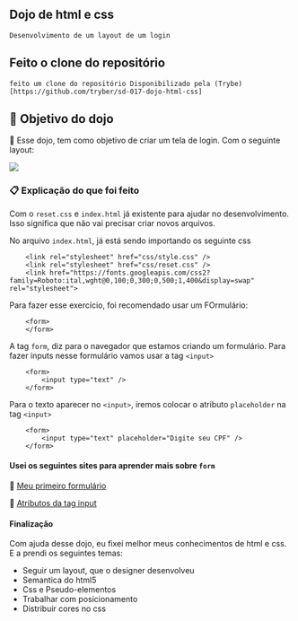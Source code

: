 ## Dojo de html e css
    Desenvolvimento de um layout de um login

## Feito o clone do repositório
    feito um clone do repositório Disponibilizado pela (Trybe)[https://github.com/tryber/sd-017-dojo-html-css]

## 🎁 Objetivo do dojo
📌 Esse dojo, tem como objetivo de criar um tela de login. Com o seguinte layout:

<img src="https://github.com/Talisson-Sozinho/sd-017-dojo-html-css/blob/main/img/background.png" widt="750" />

### 📋 Explicação do que foi feito
Com o ```reset.css``` e ``` index.html ``` já existente para ajudar no desenvolvimento. Isso significa que não vai precisar criar novos arquivos.

No arquivo ``` index.html ```, já está sendo importando os seguinte css
```     
    <link rel="stylesheet" href="css/style.css" />
    <link rel="stylesheet" href="css/reset.css" />
    <link href="https://fonts.googleapis.com/css2?family=Roboto:ital,wght@0,100;0,300;0,500;1,400&display=swap" rel="stylesheet">
```

Para fazer esse exercício, foi recomendado usar um FOrmulário:
``` 
    <form>
    </form>
```

A tag ```form```, diz para o navegador que estamos criando um formulário. Para fazer inputs nesse formulário vamos usar a tag ``` <input> ```
``` 
    <form>
        <input type="text" />
    </form>
```   

Para o texto aparecer no ``` <input> ```, iremos colocar o atributo ```placeholder``` na tag ``` <input> ```
``` 
    <form>
        <input type="text" placeholder="Digite seu CPF" />
    </form>
``` 

#### Usei os seguintes sites para aprender mais sobre `form`

📌  <a href="https://developer.mozilla.org/pt-BR/docs/Learn/Forms/Your_first_form" target="_blank"> Meu primeiro formulário </a>

📌  <a href="https://developer.mozilla.org/pt-BR/docs/Web/HTML/Element/input" target="_blank"> Atributos da tag input </a>

#### Finalização

Com ajuda desse dojo, eu fixei melhor meus conhecimentos de html e css. E a prendi os seguintes
temas:

* Seguir um layout, que o designer desenvolveu
* Semantica do html5
* Css e Pseudo-elementos
* Trabalhar com posicionamento
* Distribuir cores no css
